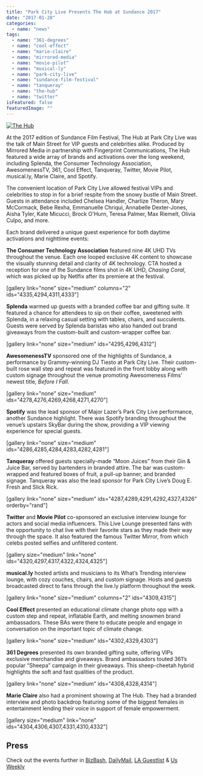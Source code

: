 ```yaml
---
title: "Park City Live Presents The Hub at Sundance 2017"
date: "2017-01-28"
categories: 
  - name: "news"
tags: 
  - name: "361-degrees"
  - name: "cool-effect"
  - name: "marie-claire"
  - name: "mirrored-media"
  - name: "movie-pilot"
  - name: "musical-ly"
  - name: "park-city-live"
  - name: "sundance-film-festival"
  - name: "tanqueray"
  - name: "the-hub"
  - name: "twitter"
isFeatured: false
featuredImage: ""
---
```


[![The Hub](http://www.mirroredmedia.com/wp-content/uploads/2017/02/The-Hub.jpg)](http://www.mirroredmedia.com/wp-content/uploads/2017/02/The-Hub.jpg)

At the 2017 edition of Sundance Film Festival, The Hub at Park City Live was the talk of Main Street for VIP guests and celebrities alike. Produced by Mirrored Media in partnership with Fingerprint Communications, The Hub featured a wide array of brands and activations over the long weekend, including Splenda, the Consumer Technology Association, AwesomenessTV, 361, Cool Effect, Tanqueray, Twitter, Movie Pilot, musical.ly, Marie Claire, and Spotify. 

The convenient location of Park City Live allowed festival VIPs and celebrities to stop in for a brief respite from the snowy bustle of Main Street. Guests in attendance included Chelsea Handler, Charlize Theron, Mary McCormack, Bebe Rexha, Emmanuelle Chriqui, Annabelle Dexter-Jones, Aisha Tyler, Kate Micucci, Brock O'Hurn, Teresa Palmer, Max Riemelt, Olivia Culpo, and more.

Each brand delivered a unique guest experience for both daytime activations and nighttime events:

**The Consumer Technology Association** featured nine 4K UHD TVs throughout the venue. Each one looped exclusive 4K content to showcase the visually stunning detail and clarity of 4K technology. CTA hosted a reception for one of the Sundance films shot in 4K UHD, _Chasing Coral_, which was picked up by Netlfix after its premiere at the festival. 

\[gallery link="none" size="medium" columns="2" ids="4335,4294,4311,4333"\]

**Splenda** warmed up guests with a branded coffee bar and gifting suite. It featured a chance for attendees to sip on their coffee, sweetened with Splenda, in a relaxing casual setting with tables, chairs, and succulents. Guests were served by Splenda baristas who also handed out brand giveaways from the custom-built and custom-wrapper coffee bar.

\[gallery link="none" size="medium" ids="4295,4296,4312"\]

**AwesomenessTV** sponsored one of the highlights of Sundance, a performance by Grammy-winning DJ Tiesto at Park City Live. Their custom-built rose wall step and repeat was featured in the front lobby along with custom signage throughout the venue promoting Awesomeness Films’ newest title, _Before I Fall_. 

\[gallery link="none" size="medium" ids="4278,4276,4269,4268,4271,4270"\]

**Spotify** was the lead sponsor of Major Lazer’s Park City Live performance, another Sundance highlight. There was Spotify branding throughout the venue’s upstairs SkyBar during the show, providing a VIP viewing experience for special guests.

\[gallery link="none" size="medium" ids="4286,4285,4284,4283,4282,4281"\]

**Tanqueray** offered guests specially-made “Moon Juices” from their Gin & Juice Bar, served by bartenders in branded attire. The bar was custom-wrapped and featured boxes of fruit, a pull-up banner, and branded signage. Tanqueray was also the lead sponsor for Park City Live’s Doug E. Fresh and Slick Rick.

\[gallery link="none" size="medium" ids="4287,4289,4291,4292,4327,4326" orderby="rand"\]

**Twitter** and **Movie Pilot** co-sponsored an exclusive interview lounge for actors and social media influencers. This Live Lounge presented fans with the opportunity to chat live with their favorite stars as they made their way through the space. It also featured the famous Twitter Mirror, from which celebs posted selfies and unfiltered content. 

\[gallery size="medium" link="none" ids="4320,4297,4317,4322,4324,4325"\]

**musical.ly** hosted artists and musicians to its What’s Trending interview lounge, with cozy couches, chairs, and custom signage. Hosts and guests broadcasted direct to fans through the live.ly platform throughout the week. 

\[gallery link="none" size="medium" columns="2" ids="4309,4315"\]

**Cool Effect** presented an educational climate change photo opp with a custom step and repeat, inflatable Earth, and melting snowmen brand ambassadors. These BAs were there to educate people and engage in conversation on the important topic of climate change. 

\[gallery link="none" size="medium" ids="4302,4329,4303"\]

**361 Degrees** presented its own branded gifting suite, offering VIPs exclusive merchandise and giveaways. Brand ambassadors touted 361’s popular “Sheepa” campaign in their giveaways. This sheep-cheetah hybrid highlights the soft and fast qualities of the product. 

\[gallery link="none" size="medium" ids="4308,4328,4314"\]

**Marie Claire** also had a prominent showing at The Hub. They had a branded interview and photo backdrop featuring some of the biggest females in entertainment lending their voice in support of female empowerment.

\[gallery size="medium" link="none" ids="4304,4306,4307,4331,4310,4332"\]

## Press

Check out the events further in [BizBash](http://www.bizbash.com/hub-park-city-live-mirrored-media-produced-hub-park-city/gallery/195904), [DailyMail](http://www.dailymail.co.uk/tvshowbiz/article-4142162/Olivia-Culpo-bundles-fur-parka-promotional-event.html), [LA Guestlist](http://laguestlist.com/sundance-2017-chelsea-handler-charlize-theron-hub-park-city-live/) & [Us Weekly](http://www.usmagazine.com/entertainment/lists/news/sundance-2017-the-hottest-parties-and-most-anticipated-movies-w461444)
